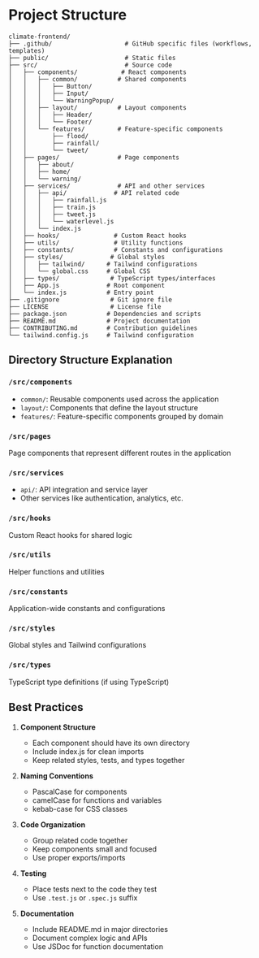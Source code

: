 # Project Structure

```
climate-frontend/
├── .github/                    # GitHub specific files (workflows, templates)
├── public/                     # Static files
├── src/                        # Source code
│   ├── components/            # React components
│   │   ├── common/           # Shared components
│   │   │   ├── Button/
│   │   │   ├── Input/
│   │   │   └── WarningPopup/
│   │   ├── layout/           # Layout components
│   │   │   ├── Header/
│   │   │   └── Footer/
│   │   └── features/         # Feature-specific components
│   │       ├── flood/
│   │       ├── rainfall/
│   │       └── tweet/
│   ├── pages/                # Page components
│   │   ├── about/
│   │   ├── home/
│   │   └── warning/
│   ├── services/             # API and other services
│   │   ├── api/             # API related code
│   │   │   ├── rainfall.js
│   │   │   ├── train.js
│   │   │   ├── tweet.js
│   │   │   └── waterlevel.js
│   │   └── index.js
│   ├── hooks/               # Custom React hooks
│   ├── utils/               # Utility functions
│   ├── constants/           # Constants and configurations
│   ├── styles/             # Global styles
│   │   ├── tailwind/      # Tailwind configurations
│   │   └── global.css     # Global CSS
│   ├── types/              # TypeScript types/interfaces
│   ├── App.js             # Root component
│   └── index.js           # Entry point
├── .gitignore              # Git ignore file
├── LICENSE                 # License file
├── package.json           # Dependencies and scripts
├── README.md              # Project documentation
├── CONTRIBUTING.md        # Contribution guidelines
└── tailwind.config.js     # Tailwind configuration
```

## Directory Structure Explanation

### `/src/components`
- `common/`: Reusable components used across the application
- `layout/`: Components that define the layout structure
- `features/`: Feature-specific components grouped by domain

### `/src/pages`
Page components that represent different routes in the application

### `/src/services`
- `api/`: API integration and service layer
- Other services like authentication, analytics, etc.

### `/src/hooks`
Custom React hooks for shared logic

### `/src/utils`
Helper functions and utilities

### `/src/constants`
Application-wide constants and configurations

### `/src/styles`
Global styles and Tailwind configurations

### `/src/types`
TypeScript type definitions (if using TypeScript)

## Best Practices

1. **Component Structure**
   - Each component should have its own directory
   - Include index.js for clean imports
   - Keep related styles, tests, and types together

2. **Naming Conventions**
   - PascalCase for components
   - camelCase for functions and variables
   - kebab-case for CSS classes

3. **Code Organization**
   - Group related code together
   - Keep components small and focused
   - Use proper exports/imports

4. **Testing**
   - Place tests next to the code they test
   - Use `.test.js` or `.spec.js` suffix

5. **Documentation**
   - Include README.md in major directories
   - Document complex logic and APIs
   - Use JSDoc for function documentation
